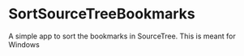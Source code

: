 # SortSourceTreeBookmarks
A simple app to sort the bookmarks in SourceTree. This is meant for Windows
